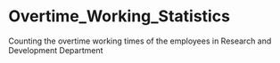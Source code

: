 # Overtime_Working_Statistics
Counting the overtime working times of the employees in Research and Development Department

